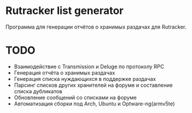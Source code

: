 # Rutracker list generator

Программа для генерации отчётов о хранимых раздачах для Rutracker.

# TODO

- Взаимодействие с Transmission и Deluge по протоколу RPC
- Генерация отчёта о хранимых раздачах
- Генерация списка нуждающихся в поддержке раздачах
- Парсинг списков других хранителей на форуме и составление списка дубликатов
- Обновление сообщений со списками на форуме
- Автоматизация сборки под Arch, Ubuntu и Optware-ng(armv5te)
